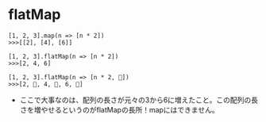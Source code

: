 # flatMap
```
[1, 2, 3].map(n => [n * 2])
>>>[[2], [4], [6]]

[1, 2, 3].flatMap(n => [n * 2])
>>>[2, 4, 6]
```
```
[1, 2, 3].flatMap(n => [n * 2, 🐶])
>>>[2, 🐶, 4, 🐶, 6, 🐶]
```
- ここで大事なのは、配列の長さが元々の3から6に増えたこと。この配列の長さを増やせるというのがflatMapの長所！mapにはできません。

